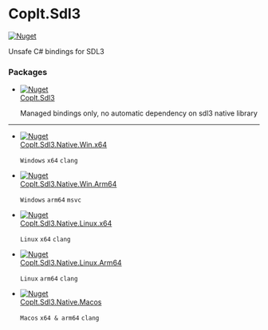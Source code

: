 # Coplt.Sdl3

[![Nuget](https://img.shields.io/nuget/v/Coplt.Sdl3)](https://www.nuget.org/packages/Coplt.Sdl3/)

Unsafe C# bindings for SDL3

### Packages
- [![Nuget](https://img.shields.io/nuget/v/Coplt.Sdl3)](https://www.nuget.org/packages/Coplt.Sdl3/)  
  [Coplt.Sdl3](https://www.nuget.org/packages/Coplt.Sdl3/)
  
  Managed bindings only, no automatic dependency on sdl3 native library

---

- [![Nuget](https://img.shields.io/nuget/v/Coplt.Sdl3.Native.Win.x64)](https://www.nuget.org/packages/Coplt.Sdl3.Native.Win.x64/)  
  [Coplt.Sdl3.Native.Win.x64](https://www.nuget.org/packages/Coplt.Sdl3.Native.Win.x64/)  

  `Windows` `x64` `clang`

- [![Nuget](https://img.shields.io/nuget/v/Coplt.Sdl3.Native.Win.Arm64)](https://www.nuget.org/packages/Coplt.Sdl3.Native.Win.Arm64/)  
  [Coplt.Sdl3.Native.Win.Arm64](https://www.nuget.org/packages/Coplt.Sdl3.Native.Win.Arm64/)  

  `Windows` `arm64`  `msvc`

- [![Nuget](https://img.shields.io/nuget/v/Coplt.Sdl3.Native.Linux.x64)](https://www.nuget.org/packages/Coplt.Sdl3.Native.Linux.x64/)  
  [Coplt.Sdl3.Native.Linux.x64](https://www.nuget.org/packages/Coplt.Sdl3.Native.Linux.x64/)  

  `Linux` `x64` `clang`

- [![Nuget](https://img.shields.io/nuget/v/Coplt.Sdl3.Native.Linux.Arm64)](https://www.nuget.org/packages/Coplt.Sdl3.Native.Linux.Arm64/)  
  [Coplt.Sdl3.Native.Linux.Arm64](https://www.nuget.org/packages/Coplt.Sdl3.Native.Linux.Arm64/)  

  `Linux` `arm64` `clang`

- [![Nuget](https://img.shields.io/nuget/v/Coplt.Sdl3.Native.Macos)](https://www.nuget.org/packages/Coplt.Sdl3.Native.Macos/)  
  [Coplt.Sdl3.Native.Macos](https://www.nuget.org/packages/Coplt.Sdl3.Native.Macos/)  

  `Macos` `x64 & arm64` `clang`
